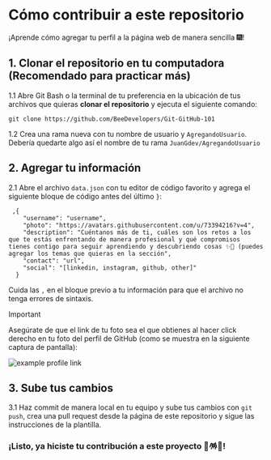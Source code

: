 # Cómo contribuir a este repositorio 
¡Aprende cómo agregar tu perfil a la página web de manera sencilla 🎆!

## 1. Clonar el repositorio en tu computadora (Recomendado para practicar más)
1.1 Abre Git Bash o la terminal de tu preferencia en la ubicación de tus archivos que quieras **clonar el repositorio** y ejecuta el siguiente comando:

```git:
git clone https://github.com/BeeDevelopers/Git-GitHub-101
```
1.2 Crea una rama nueva con tu nombre de usuario y `AgregandoUsuario`. Debería quedarte algo así el nombre de tu rama `JuanGdev/AgregandoUsuario`

## 2. Agregar tu información
2.1 Abre el archivo `data.json` con tu editor de código favorito y agrega el siguiente bloque de código antes del último `}`:

```json:
 ,{
    "username": "username",
    "photo": "https://avatars.githubusercontent.com/u/73394216?v=4",
    "description": "Cuéntanos más de ti, cuáles son los retos a los que te estás enfrentando de manera profesional y qué compromisos tienes contigo para seguir aprendiendo y descubriendo cosas ✨📔 (puedes agregar los temas que quieras en la sección",
    "contact": "url",
    "social": "[linkedin, instagram, github, other]"
  }
```

Cuida las `,` en el bloque previo a tu información para que el archivo no tenga errores de sintaxis.

> [!IMPORTANT]
> Asegúrate de que el link de tu foto sea el que obtienes al hacer click derecho en tu foto del perfil de GitHub (como se muestra en la siguiente captura de pantalla):

![example profile link](https://github.com/user-attachments/assets/2cd9f6cc-430c-4b71-b698-9bbaa34eb151)

## 3. Sube tus cambios
3.1 Haz commit de manera local en tu equipo y sube tus cambios con `git push`, crea una pull request desde la página de este repositorio y sigue las instrucciones de la plantilla.

### ¡Listo, ya hiciste tu contribución a este proyecto 🎉🪅🔥!
